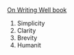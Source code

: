 [On Writing Well book](https://www.amazon.com/Writing-Well-Classic-Guide-Nonfiction/dp/0060891548)

1. Simplicity
2. Clarity
3. Brevity
4. Humanit